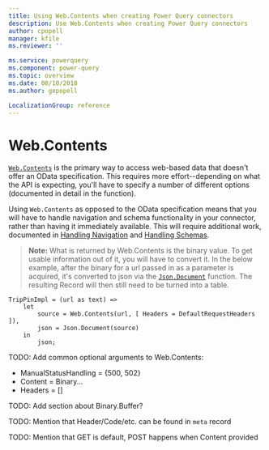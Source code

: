 ```yaml
---
title: Using Web.Contents when creating Power Query connectors
description: Use Web.Contents when creating Power Query connectors
author: cpopell
manager: kfile
ms.reviewer: ''

ms.service: powerquery
ms.component: power-query
ms.topic: overview
ms.date: 08/10/2018
ms.author: gepopell

LocalizationGroup: reference
---
```


# Web.Contents
[`Web.Contents`](https://msdn.microsoft.com/library/mt260892.aspx) is the primary way to access web-based data that doesn't offer an OData specification. This requires more effort--depending on what the API is expecting, you'll have to specify a number of different options (documented in detail in the function).

Using `Web.Contents` as opposed to the OData specification means that you will have to handle navigation and schema functionality in your connector, rather than having it immediately available. This will require additional work, documented in [Handling Navigation]() and [Handling Schemas]().

>**Note:** What is returned by Web.Contents is the binary value. To get usable information out of it, you will have to convert it. In the below example, after the binary for a url passed in as a parameter is acquired, it's converted to json via the [`Json.Document`](https://msdn.microsoft.com/en-us/query-bi/m/json-document) function. The resulting Record will then still need to be turned into a table.
```
TripPinImpl = (url as text) =>
    let
        source = Web.Contents(url, [ Headers = DefaultRequestHeaders ]),
        json = Json.Document(source)
    in
        json;
```

TODO: Add common optional arguments to Web.Contents:
 - ManualStatusHandling = {500, 502}
 - Content = Binary...
 - Headers = []

TODO: Add section about Binary.Buffer?

TODO: Mention that Header/Code/etc. can be found in `meta` record

TODO: Mention that GET is default, POST happens when Content provided